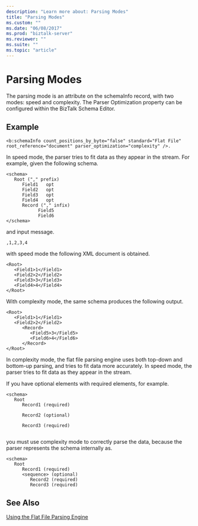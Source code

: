 ```yaml
---
description: "Learn more about: Parsing Modes"
title: "Parsing Modes"
ms.custom: ""
ms.date: "06/08/2017"
ms.prod: "biztalk-server"
ms.reviewer: ""
ms.suite: ""
ms.topic: "article"
---
```

# Parsing Modes
The parsing mode is an attribute on the schemaInfo record, with two modes: speed and complexity. The Parser Optimization property can be configured within the BizTalk Schema Editor.  
  
## Example  
  
```  
<b:schemaInfo count_positions_by_byte="false" standard="Flat File"   
root_reference="document" parser_optimization="complexity" />.  
```  
  
 In speed mode, the parser tries to fit data as they appear in the stream. For example, given the following schema.  
  
```  
<schema>  
   Root ("," prefix)  
      Field1   opt  
      Field2   opt  
      Field3   opt  
      Field4   opt  
      Record ("," infix)  
            Field5  
            Field6  
</schema>  
```  
  
 and input message.  
  
```  
,1,2,3,4  
```  
  
 with speed mode the following XML document is obtained.  
  
```  
<Root>  
   <Field1>1</Field1>  
   <Field2>2</Field2>  
   <Field3>3</Field3>  
   <Field4>4</Field4>  
</Root>  
```  
  
 With complexity mode, the same schema produces the following output.  
  
```  
<Root>  
   <Field1>1</Field1>  
   <Field2>2</Field2>  
      <Record>  
         <Field5>3</Field5>  
         <Field6>4</Field6>  
      </Record>  
</Root>  
```  
  
 In complexity mode, the flat file parsing engine uses both top-down and bottom-up parsing, and tries to fit data more accurately. In speed mode, the parser tries to fit data as they appear in the stream.  
  
 If you have optional elements with required elements, for example.  
  
```  
<schema>  
   Root  
      Record1 (required)  
  
      Record2 (optional)  
  
      Record3 (required)  
  
```  
  
 you must use complexity mode to correctly parse the data, because the parser represents the schema internally as.  
  
```  
<schema>  
   Root  
      Record1 (required)  
      <sequence> (optional)  
         Record2 (required)  
         Record3 (required)  
```  
  
## See Also  
 [Using the Flat File Parsing Engine](../core/using-the-flat-file-parsing-engine.md)
